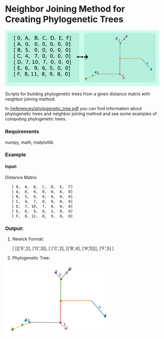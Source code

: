 Neighbor Joining Method for Creating Phylogenetic Trees
==============================
![head](https://github.com/Alirezafathian/phylogenetic_tree/blob/master/fig/head.png) 

Scripts for building phylogenetic trees from a given distance matrix with neighbor joining method.

In <a href="https://github.com/Alirezafathian/phylogenetic_tree/blob/master/references/phylogenetic_tree.pdf">/references/phylogenetic_tree.pdf</a> you can find information about phylogenetic trees and neighbor joining method and see some examples of computing phylogenetic trees.

### Requirements
numpy,
math,
matplotlib


### Example

#### Input:

Distance Matrix
 
       [ 0,  A,  B,  C,  D,  E,  F]
       [ A,  0,  0,  0,  0,  0,  0]
       [ B,  5,  0,  0,  0,  0,  0]
       [ C,  4,  7,  0,  0,  0,  0]
       [ D,  7, 10,  7,  0,  0,  0]
       [ E,  6,  9,  6,  5,  0,  0]
       [ F,  8, 11,  8,  9,  8,  0]


### Output:

1. Newick Format:

	[  [[['E',2], ['D',3]], [ ['C',2], [['B',4], ['A',1]]]], ['F',5]  ]

2. Phylogenetic Tree:

![tree](https://github.com/Alirezafathian/phylogenetic_tree/blob/master/fig/sample_res.png)
 
	
